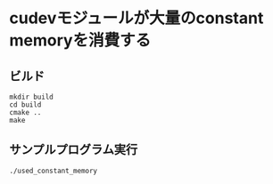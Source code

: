 # cudevモジュールが大量のconstant memoryを消費する

## ビルド

```shell
mkdir build
cd build
cmake ..
make
```

## サンプルプログラム実行

```shell
./used_constant_memory
```
